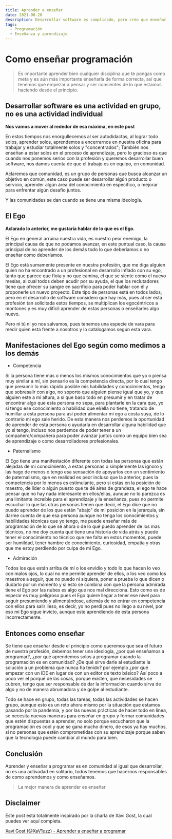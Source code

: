 ```yaml
---
title: Aprender a enseñar
date: 2021-08-28
description: Desarrollar software es complicado, pero creo que enseñar a programar y enseñarlo correctamente igual tiene su complejidad. 
tags:
  - Programación
  - Enseñanza y aprendizaje
---
```


# Como enseñar programación

> Es importante aprender bien cualquier disciplina que te pongas como meta y es aún más importante enseñarla de forma correcta, así que tenemos que empezar a pensar y ser consientes de lo que estamos haciendo desde el principio.

## Desarrollar software es una actividad en grupo, no es una actividad individual

**Nos vamos a mover al rededor de esa máxima, en este post**

En estos tiempos nos enorgullecemos al ser autodidactas, al lograr todo solos, aprender solos, aprendemos a encerrarnos en nuestra oficina para trabajar y estudiar totalmente solos y "concentrados"; También nos enseñan a estar solos en el proceso de aprendizaje, pero lo gracioso es que cuando nos ponemos serios con la profesión y queremos desarrollar buen software, nos damos cuenta de que el trabajo es en equipo, en comunidad.

Aclaremos que comunidad, es un grupo de personas que busca alcanzar un objetivo en común, este caso puede ser desarrollar algún producto o servicio, aprender algún área del conocimiento en específico, o mejorar para enfrentar algún desafío juntos.

Y las comunidades se dan cuando se tiene una misma ideología.

## El Ego

**Aclarado lo anterior, me gustaría hablar de lo que es el Ego.**

El Ego en general arruina nuestra vida, es nuestro peor enemigo, la principal causa de que no podamos avanzar, en este puntual caso, la causa principal de no aprender de los demás todo lo que deberíamos o no enseñar como deberíamos.

El Ego está sumamente presente en nuestra profesión, que me diga alguien quien no ha encontrado a un profesional en desarrollo inflado con su ego, tanto que parece que flota y no que camina, el que se siente como el nuevo mesías, al cual todos deben acudir por su ayuda, el que los reclutadores tiene que ofrecer su sangre en sacrificio para poder hablar con él y proponerle un nuevo proyecto.
Este tipo de personas está en todos lados, pero en el desarrollo de software considero que hay más, pues al ser esta profesión tan solicitada estos tiempos, se multiplican los egocéntricos a montones y es muy difícil aprender de estas personas o enseñarles algo nuevo.

Pero ni tú ni yo nos salvamos, pues tenemos una especie de vara para medir quien esta frente a nosotros y lo catalogamos según esta vara.

## Manifestaciones del Ego según como medimos a los demás

- Competencia

Si la persona tiene más o menos los mismos conocimientos que yo o piensa muy similar a mí, sin pensarlo es la competencia directa, por lo cual tengo que presumir lo más rápido posible mis habilidades y conocimientos, tengo que sobresalir con algo, no soporto que alguien piense igual que yo, y que alguien este a mi altura, a sí que baso todo en presumir y en tratar de encontrar algo que esta persona no sepa, para plantarle en la cara que, yo si tengo ese conocimiento o habilidad que el/ella no tiene, tratando de humillar a esta persona para así poder alimentar mi ego a costa suya, de lo contrario mi ego sale herido.
De esta manera nos perdemos la oportunidad de aprender de esta persona o ayudarla en desarrollar alguna habilidad que yo si tengo, incluso nos perdemos de poder tener a un compañero/compañera para poder avanzar juntos como un equipo bien sea de aprendizaje o como desarrolladores profesionales.

- Paternalismo

El Ego tiene una manifestación diferente con todas las personas que están alejadas de mi conocimiento, a estas personas o simplemente las ignoro y las hago de menos o tengo esa sensación de apoyarlos con un sentimiento de paternalismo, que en realidad es peor incluso que la anterior, pues la competencia por lo menos es estimulante, pero si estas en la posición de maestro, de líder o algún puesto que te dé aires de grandeza, el ego te hace pensar que no hay nada interesante en ellos/ellas, aunque no lo parezca es una limitante increíble para el aprendizaje y la enseñanza, pues no permite escuchar lo que las otras personas tienen que decir, el Ego dice que no puedo aprender de los que están "abajo" de mi posición en la jerarquía, sin darme cuenta de que esa persona aunque no tenga los conocimientos y habilidades técnicas que yo tengo, me puede enseñar más de programación de lo que sé ahora o de lo qué puedo aprender de los mas técnicos, no me doy cuenta qué tiene una historia de vida atrás y puede tener el conocimiento no técnico que me falta en estos momentos, puede ser humildad, tener hambre de conocimiento, curiosidad, empatía y otras que me estoy perdiendo por culpa de mi Ego.

- Admiración

Todos los que están arriba de mí o los envidio y todo lo que hacen lo veo con malos ojos, lo cual no me permite aprender de ellos, o los veo como los maestros a seguir, que no puedo ni siquiera, poner a prueba lo que dicen o dudarlo por un momento y si esto se combina con que la persona admirada tiene el Ego por las nubes es algo que nos mal direcciona. Esto como es de esperar es muy peligroso pues el Ego quiere llegar a tener ese nivel para seguir presumiendo y alimentándose, además de no entrar en competencia con ellos para salir ileso, es decir, yo no perdí pues no llego a su nivel, por eso mi Ego sigue invicto, aunque este aprendiendo de esta persona incorrectamente.

## Entonces como enseñar

Se tiene que enseñar desde el principio como queremos que sea el futuro de nuestra profesión, debemos tener una ideología, ¿por qué enseñamos a programar?, ¿por qué aprendemos solos a programar cuando la programación es en comunidad? ¿De qué sirve darle al estudiante la solución a un problema que nunca ha tenido? por ejemplo ¿por qué empezar con un IDE en lugar de con un editor de texto básico? Así poco a poco ver el porqué de las cosas, porque existen, que necesidades se cubren, tengo que ser responsable de dar la información cuando sirva de algo y no de manera abrumadora y de golpe al estudiante.

Todo se hace en grupo, todas las tareas, todas las actividades se hacen grupo, aunque esto es un reto ahora mismo por la situación que estamos pasando por la pandemia, y por las nuevas prácticas de hacer todo en línea, se necesita nuevas maneras para enseñar en grupo y formar comunidades que estén dispuestas a aprender, no solo porque escucharon que la programación es cool y que se gana mucho dinero, de esos ya hay muchos, si no personas que estén comprometidas con su aprendizaje porque saben que la tecnología puede cambiar al mundo para bien.

## Conclusión

Aprender y enseñar a programar es en comunidad al igual que desarrollar, no es una activadad en solitario, todos tenemos que hacernos responsables de como aprendemos y como enseñamos.

> La mejor manera de aprender es enseñar

## Disclaimer

Este post está totalmente inspirado por la charla de Xavi Gost, la cual puedes ver aquí completa.

[Xavi Gost (@XaV1uzz) - Aprender a enseñar a programar](https://www.youtube.com/watch?v=50Sh3WQOKeg)
